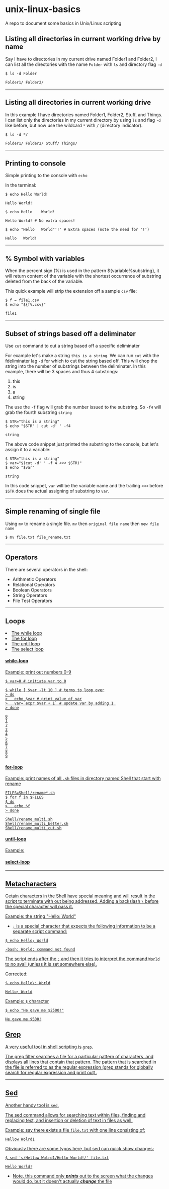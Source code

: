 # unix-linux-basics
A repo to document some basics in Unix/Linux scripting 

## Listing all directories in current working drive by name

Say I have to directories in my current drive named Folder1 and Folder2, I can list all the directories with the name ```Folder``` with ```ls``` and directory flag ```-d```

```shell
$ ls -d Folder

Folder1/ Folder2/ 
```

---

## Listing all directories in current working drive

In this example I have directories named Folder1, Folder2, Stuff, and Things. I can list only the directories in my current directory by using ```ls``` and flag ```-d``` like before, but now use the wildcard ```*``` with ```/``` (directory indicator). 

```shell
$ ls -d */

Folder1/ Folder2/ Stuff/ Things/
```

---

## Printing to console

Simple printing to the console with ```echo```

In the terminal:
```shell
$ echo Hello World!

Hello World!
```

```shell
$ echo Hello    World!

Hello World! # No extra spaces!
```

```shell
$ echo "Hello   World"'!' # Extra spaces (note the need for '!')

Hello   World!
```

---

## % Symbol with variables

When the percent sign (%) is used in the pattern ${variable%substring}, it will return content of the variable with the shortest occurrence of substring deleted from the back of the variable.

This quick example will strip the extension off a sample ```csv``` file:
```shell
$ f = file1.csv 
$ echo "${f%.csv}"

file1
```
---

## Subset of strings based off a deliminater

Use ```cut``` command to cut a string based off a specific deliminater

For example let's make a string ```this is a string```. We can run ```cut``` with the fdeliminater lag ```-d``` for which to cut the string based off. This will chop the string into the number of substrings between the deliminater. In this example, there will be 3 spaces and thus 4 substrings:
<ol>
<li>this</li>
<li>is</li>
<li>a</li>
<li>string</li>
</ol>

The use the ```-f``` flag will grab the number issued to the substring. So ```-f4``` will grab the fourth substring ```string```

```shell
$ STR="this is a string"
$ echo "$STR" | cut -d' ' -f4

string
```

The above code snippet just printed the substring to the console, but let's assign it to a variable:

```shell
$ STR="this is a string"
$ var="$(cut -d' ' -f 4 <<< $STR)"
$ echo "$var"

string
```

In this code snippet, ```var``` will be the variable name and the trailing ```<<<``` before ```$STR``` does the actual assigning of substring to ```var```.

---

## Simple renaming of single file

Using ```mv``` to rename a single file. ```mv``` then ```original file name``` then ```new file name```

```shell
$ mv file.txt file_rename.txt
```

---

## Operators

There are several operators in the shell:

<ul>
    <li>Arithmetic Operators</li>
    <li>Relational Operators</li>
    <li>Boolean Operators</li>
    <li>String Operators</li>
    <li>File Test Operators</li>
</ul>

---

## Loops

<u>
    <li>The while loop</li>
    <li>The for loop</li>
    <li>The until loop</li>
    <li>The select loop</li>
</ul>

#### while-loop

Example: print out numbers 0-9

```shell
$ var=0 # initiate var to 0

$ while [ $var -lt 10 ] # terms to loop over
> do
>   echo $var # print value of var
>   var=`expr $var + 1` # update var by adding 1 
> done

0
1
2
3
4
5
6
7
8
9

```

#### for-loop

Example: print names of all ```.sh``` files in directory named Shell that start with rename

```shell
FILES=Shell/rename*.sh
$ for f in $FILES
$ do
>   echo $f
> done

Shell/rename_multi.sh
Shell/rename_multi_better.sh
Shell/rename_multi_cut.sh
```

#### until-loop

Example: 

#### select-loop



---

## Metacharacters

Cetain characters in the Shell have special meaning and will result in the script to terminate with out being addressed. Adding a backslash ```\``` before the special character will pass it.

Example: the string "Hello; World"

* ```;``` is a special character that expects the following information to be a separate script command:

```shell
$ echo Hello; World

-bash: World: command not found
```

The script ends after the ```;``` and then it tries to interpret the command ```World``` to no avail (unless it is set somewhere else).

Corrected:

```shell
$ echo Hello\; World

Hello; World
```

Example: ```$``` character

```shell
$ echo "He gave me $2500!"

He gave me $500!
```

## Grep

A very useful tool in shell scripting is ```grep```. 

The grep filter searches a file for a particular pattern of characters, and displays all lines that contain that pattern. The pattern that is searched in the file is referred to as the regular expression (grep stands for globally search for regular expression and print out).


---

## Sed

Another handy tool is ```sed```.

The sed command allows for searching text within files, finding and replacing text, and insertion or deletion of text in files as well. 

Example: say there exists a file ```file.txt``` with one line consisting of:

```
Hellow Wolrd1
```

Obviously there are some typos here, but sed can quick show changes:

```shell
$ sed 's/Hellow Wolrd1/Hello World!/' file.txt

Hello World!
```

* Note, this command only <strong><em>prints</em></strong> out to the screen what the changes would do, but it doesn't actually <strong><em>change</em></strong> the file